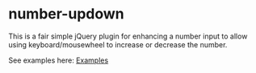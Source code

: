 number-updown
=============

This is a fair simple jQuery plugin for enhancing a number input to allow using keyboard/mousewheel to increase or decrease the number.

See examples here: <a href="http://nakupanda.github.io/number-updown/">Examples</a> 
